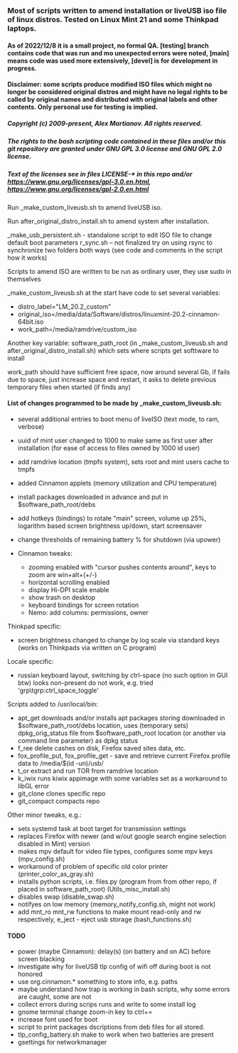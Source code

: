 ﻿### Most of scripts written to amend installation or liveUSB iso file of linux distros. Tested on Linux Mint 21 and some Thinkpad laptops.

#### As of 2022/12/8 it is a small project, no formal QA. [testing] branch contains code that was run and mo unexpected errors were noted, ]main] means code was used more extensively, [devel] is for development in progress.

#### Disclaimer: some scripts produce modified ISO files which might no longer be considered original distros and might have no legal rights to be called by original names and distributed with original labels and other contents. Only personal use for testing is implied. 

##### Copyright (c) 2009-present, Alex Martianov. All rights reserved. 

##### The rights to the bash scripting code contained in these files and/or this git repository are granted under GNU GPL 3.0 license and GNU GPL 2.0 license.
##### Text of the licenses see in files LICENSE-* in this repo and/or https://www.gnu.org/licenses/gpl-3.0.en.html, https://www.gnu.org/licenses/gpl-2.0.en.html

Run _make_custom_liveusb.sh to amend liveUSB iso.

Run after_original_distro_install.sh to amend system after installation.

_make_usb_persistent.sh - standalone script to edit ISO file to change default boot parameters
r_sync.sh – not finalized try on using rsync to synchronize two folders both ways (see code and comments in the script how it works)

Scripts to amend ISO are written to be run as ordinary user, they use sudo in themselves

_make_custom_liveusb.sh at the start have code to set several variables:

- distro_label="LM_20.2_custom"
- original_iso=/media/data/Software/distros/linuxmint-20.2-cinnamon-64bit.iso
- work_path=/media/ramdrive/custom_iso

Another key variable: software_path_root (in _make_custom_liveusb.sh and after_original_distro_install.sh) which sets where scripts get softtware to install

work_path should have sufficient free space, now around several Gb, if fails due to space, just increase space and restart, it asks to delete previous temporary files when started (if finds any)

#### List of changes programmed to be made by _make_custom_liveusb.sh:

- several additional entries to boot menu of liveISO (text mode, to ram, verbose)
- uuid of mint user changed to 1000 to make same as first user after installation (for ease of access to files owned by 1000 id user)
- add ramdrive location (tmpfs system), sets root and mint users cache to tmpfs 
- added Cinnamon applets (memory utilization and CPU temperature)
- install packages downloaded in advance and put in $software_path_root/debs
- add hotkeys (bindings) to rotate "main" screen, volume up 25%, logarithm based screen brightness up/down, start screensaver
- change thresholds of remaining battery % for shutdown (via upower)

- Cinnamon tweaks:
    - zooming enabled with "cursor pushes contents around", keys to zoom are win+alt+(+/-)
    - horizontal scrolling enabled
    - display Hi-DPI scale enable
    - show trash on desktop
    - keyboard bindings for screen rotation
    - Nemo: add columns: permissions, owner

Thinkpad specific: 

- screen brightness changed to change by log scale via standard keys (works on Thinkpads via written on C program)

Locale specific:

- russian keyboard layout, switching by ctrl-space (no such option in GUI btw)   looks non-present do not work, e.g. tried 'grp\tgrp:ctrl_space_toggle'

Scripts added to /usr/local/bin:

- apt_get downloads and/or installs apt packages storing downloaded in $software_path_root/debs location, uses (temporary sets) dpkg_orig_status file from $software_path_root location (or another via command line parameter) as dpkg status
- f_ree delete cashes on disk, Firefox saved sites data, etc.
- fox_profile_put, fox_profile_get - save and retrieve current Firefox profile data to /media/$(id -un)/usb/
- t_or extract and run TOR from ramdrive location
- k_iwix runs kiwix appimage with some variables set as a workaround to libGL error 
- git_clone clones specific repo
- git_compact compacts repo

Other minor tweaks, e.g.:

- sets systemd task at boot target for transmission settings
- replaces Firefox with newer (and w/out google search engine selection disabled in Mint) version
- makes mpv default for video file types, configures some mpv keys (mpv_config.sh)
- workaround of problem of specific old color printer (printer_color_as_gray.sh)
- installs python scripts, i.e. files.py (program from from other repo, if placed in software_path_root) (Utils_misc_install.sh)
- disables swap (disable_swap.sh)
- notifyes on low memory (memory_notify_config.sh, might not work)
- add mnt_ro mnt_rw functions to make mount read-only and rw respectively, e_ject - eject usb storage (bash_functions.sh)

#### TODO 

- power (maybe Cinnamon): delay(s) (on battery and on AC) before screen blacking
- investigate why for liveUSB tlp config of wifi off during boot is not honored
- use org.cinnamon.* something to store info, e.g. paths
- maybe understand how trap is working in bash scripts, why some errors are caught, some are not
- collect errors during scrips runs and write to some install log
- gnome terminal change zoom-in key to ctrl+=
- increase font used for boot
- script to print packages dscriptions from deb files for all stored.
- tlp_config_battery.sh make to work when two batteries are present
- gsettings for networkmanager

